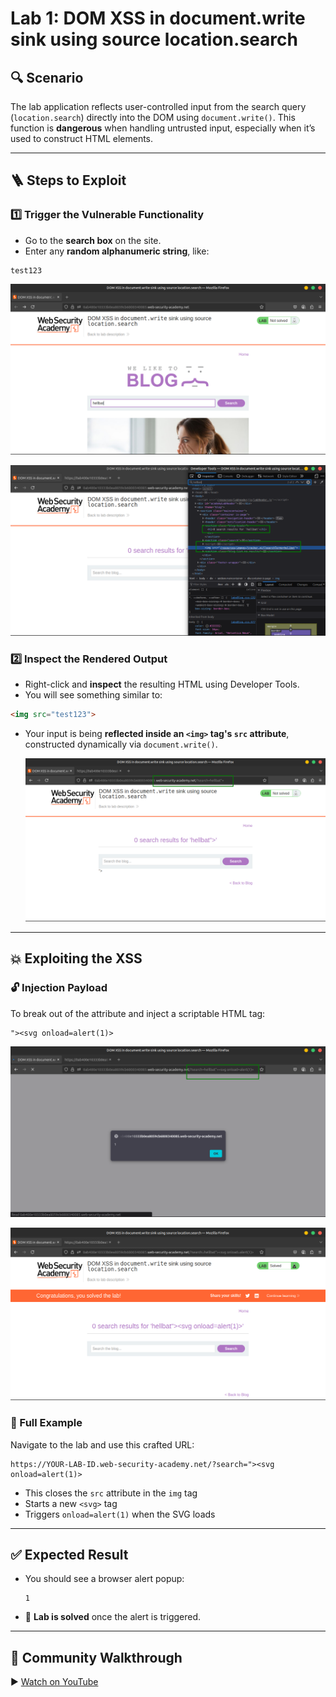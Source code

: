# Lab 1: DOM XSS in document.write sink using source location.search

## 🔍 Scenario

The lab application reflects user-controlled input from the search query (`location.search`) directly into the DOM using `document.write()`. This function is **dangerous** when handling untrusted input, especially when it’s used to construct HTML elements.

---

## 🪜 Steps to Exploit

### 1️⃣ Trigger the Vulnerable Functionality

- Go to the **search box** on the site.
- Enter any **random alphanumeric string**, like:

```
test123
```

![2025-06-24_04-02.png](LabImg/2025-06-24_04-02.png)

![2025-06-24_04-03.png](LabImg/2025-06-24_04-03.png)

### 2️⃣ Inspect the Rendered Output

- Right-click and **inspect** the resulting HTML using Developer Tools.
- You will see something similar to:

```html
<img src="test123">
```

- Your input is being **reflected inside an `<img>` tag's `src` attribute**, constructed dynamically via `document.write()`.
    
    ![2025-06-24_04-09.png](LabImg/2025-06-24_04-09.png)
    

---

## 💥 Exploiting the XSS

### 🔓 Injection Payload

To break out of the attribute and inject a scriptable HTML tag:

```
"><svg onload=alert(1)>
```

![2025-06-24_04-09_1.png](LabImg/2025-06-24_04-09_1.png)

![2025-06-24_04-10.png](LabImg/2025-06-24_04-10.png)

### 🧪 Full Example

Navigate to the lab and use this crafted URL:

```
https://YOUR-LAB-ID.web-security-academy.net/?search="><svg onload=alert(1)>
```

- This closes the `src` attribute in the `img` tag
- Starts a new `<svg>` tag
- Triggers `onload=alert(1)` when the SVG loads

---

## ✅ Expected Result

- You should see a browser alert popup:
    
    ```
    1
    ```
    
- 🎉 **Lab is solved** once the alert is triggered.

---

## 🎥 Community Walkthrough

▶️ [Watch on YouTube](https://youtu.be/JZgqsijAa-s)